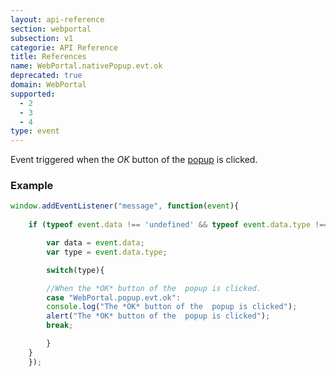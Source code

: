 ```yaml
---
layout: api-reference
section: webportal
subsection: v1
categorie: API Reference
title: References
name: WebPortal.nativePopup.evt.ok
deprecated: true
domain: WebPortal
supported:
  - 2
  - 3
  - 4
type: event
---
```


Event triggered when the *OK* button of the [ popup]({{site.baseurl}}/webportal/v1/api-reference/webportal-popup-open#article) is clicked.

### Example

```javascript
window.addEventListener("message", function(event){
	
	if (typeof event.data !== 'undefined' && typeof event.data.type !== 'undefined' ){

	    var data = event.data;
	    var type = event.data.type;

	    switch(type){

	    //When the *OK* button of the  popup is clicked.
	    case "WebPortal.popup.evt.ok":
		console.log("The *OK* button of the  popup is clicked");
		alert("The *OK* button of the  popup is clicked");
		break;

	    }
	}
    });
```